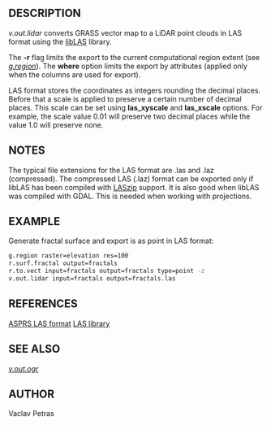 ## DESCRIPTION

*v.out.lidar* converts GRASS vector map to a LiDAR point clouds in LAS
format using the [libLAS](https://liblas.org) library.

The **-r** flag limits the export to the current computational region
extent (see *[g.region](g.region.md)*). The **where** option limits the
export by attributes (applied only when the columns are used for
export).

LAS format stores the coordinates as integers rounding the decimal
places. Before that a scale is applied to preserve a certain number of
decimal places. This scale can be set using **las_xyscale** and
**las_xscale** options. For example, the scale value 0.01 will preserve
two decimal places while the value 1.0 will preserve none.

## NOTES

The typical file extensions for the LAS format are .las and .laz
(compressed). The compressed LAS (.laz) format can be exported only if
libLAS has been compiled with [LASzip](https://laszip.org/) support. It
is also good when libLAS was compiled with GDAL. This is needed when
working with projections.

## EXAMPLE

Generate fractal surface and export is as point in LAS format:

```bash
g.region raster=elevation res=100
r.surf.fractal output=fractals
r.to.vect input=fractals output=fractals type=point -z
v.out.lidar input=fractals output=fractals.las
```

## REFERENCES

[ASPRS LAS
format](https://www.asprs.org/committee-general/laser-las-file-format-exchange-activities.html)
[LAS library](https://liblas.org/)

## SEE ALSO

*[v.out.ogr](v.out.ogr.md)*

## AUTHOR

Vaclav Petras
